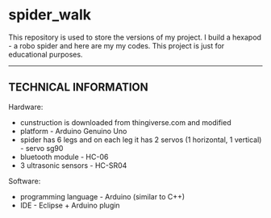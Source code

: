# spider_walk
This repository is used to store the versions of my project. 
I build a hexapod - a robo spider and here are my my codes.
This project is just for educational purposes.

------------------------
TECHNICAL INFORMATION
------------------------
Hardware:
- cunstruction is downloaded from thingiverse.com and modified
- platform - Arduino Genuino Uno
- spider has 6 legs and on each leg it has 2 servos (1 horizontal, 1 vertical) - servo sg90
- bluetooth module - HC-06
- 3 ultrasonic sensors - HC-SR04

Software:
- programming language - Arduino (similar to C++)
- IDE - Eclipse + Arduino plugin
